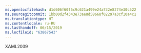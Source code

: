 ```yaml
---
ms.openlocfilehash: d1d606f60f5c9c621a499e24a732e8274e30c522
ms.sourcegitcommit: 1bb00d2f4343e73ae8d58668f02297a3cf10a4c1
ms.translationtype: HT
ms.contentlocale: ru-RU
ms.lasthandoff: 06/15/2019
ms.locfileid: "63867543"
---
```

XAML2009